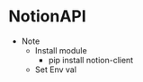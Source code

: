 # NotionAPI

- Note
    - Install module
        - pip install notion-client
    - Set Env val
        
